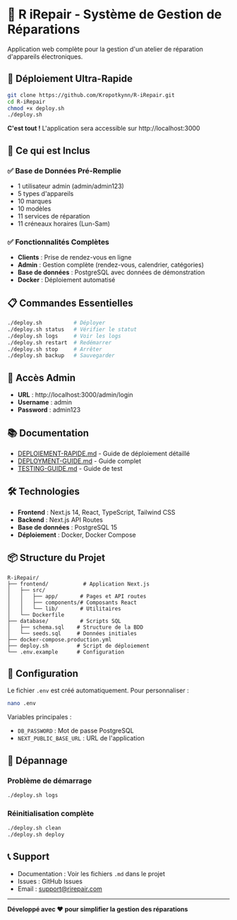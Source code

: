 # 🔧 R iRepair - Système de Gestion de Réparations

Application web complète pour la gestion d'un atelier de réparation d'appareils électroniques.

## 🚀 Déploiement Ultra-Rapide

```bash
git clone https://github.com/Kropotkynn/R-iRepair.git
cd R-iRepair
chmod +x deploy.sh
./deploy.sh
```

**C'est tout !** L'application sera accessible sur http://localhost:3000

## 🎯 Ce qui est Inclus

### ✅ Base de Données Pré-Remplie
- 1 utilisateur admin (admin/admin123)
- 5 types d'appareils
- 10 marques
- 10 modèles
- 11 services de réparation
- 11 créneaux horaires (Lun-Sam)

### ✅ Fonctionnalités Complètes
- **Clients** : Prise de rendez-vous en ligne
- **Admin** : Gestion complète (rendez-vous, calendrier, catégories)
- **Base de données** : PostgreSQL avec données de démonstration
- **Docker** : Déploiement automatisé

## 📋 Commandes Essentielles

```bash
./deploy.sh          # Déployer
./deploy.sh status   # Vérifier le statut
./deploy.sh logs     # Voir les logs
./deploy.sh restart  # Redémarrer
./deploy.sh stop     # Arrêter
./deploy.sh backup   # Sauvegarder
```

## 🔐 Accès Admin

- **URL** : http://localhost:3000/admin/login
- **Username** : admin
- **Password** : admin123

## 📚 Documentation

- [DEPLOIEMENT-RAPIDE.md](DEPLOIEMENT-RAPIDE.md) - Guide de déploiement détaillé
- [DEPLOYMENT-GUIDE.md](DEPLOYMENT-GUIDE.md) - Guide complet
- [TESTING-GUIDE.md](TESTING-GUIDE.md) - Guide de test

## 🛠️ Technologies

- **Frontend** : Next.js 14, React, TypeScript, Tailwind CSS
- **Backend** : Next.js API Routes
- **Base de données** : PostgreSQL 15
- **Déploiement** : Docker, Docker Compose

## 📦 Structure du Projet

```
R-iRepair/
├── frontend/           # Application Next.js
│   ├── src/
│   │   ├── app/       # Pages et API routes
│   │   ├── components/# Composants React
│   │   └── lib/       # Utilitaires
│   └── Dockerfile
├── database/          # Scripts SQL
│   ├── schema.sql    # Structure de la BDD
│   └── seeds.sql     # Données initiales
├── docker-compose.production.yml
├── deploy.sh         # Script de déploiement
└── .env.example      # Configuration
```

## 🔧 Configuration

Le fichier `.env` est créé automatiquement. Pour personnaliser :

```bash
nano .env
```

Variables principales :
- `DB_PASSWORD` : Mot de passe PostgreSQL
- `NEXT_PUBLIC_BASE_URL` : URL de l'application

## 🐛 Dépannage

### Problème de démarrage
```bash
./deploy.sh logs
```

### Réinitialisation complète
```bash
./deploy.sh clean
./deploy.sh deploy
```

## 📞 Support

- Documentation : Voir les fichiers `.md` dans le projet
- Issues : GitHub Issues
- Email : support@rirepair.com

---

**Développé avec ❤️ pour simplifier la gestion des réparations**
